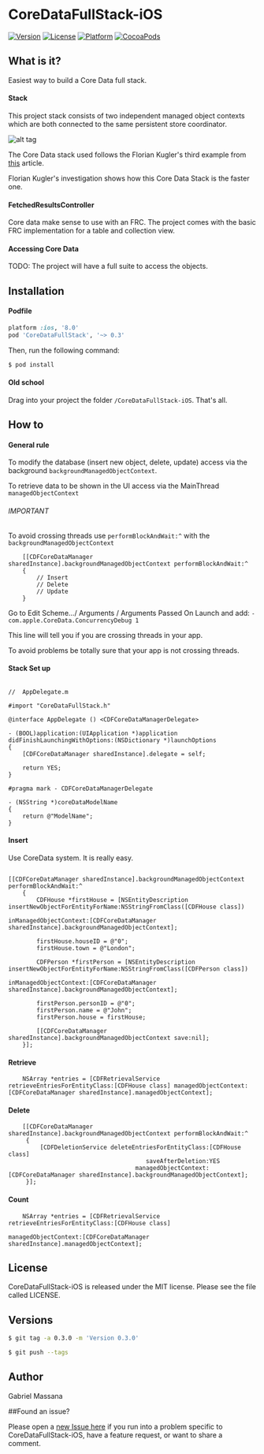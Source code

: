 # CoreDataFullStack-iOS

[![Version](https://img.shields.io/cocoapods/v/CoreDataFullStack.svg?style=flat-square)](http://cocoapods.org/pods/CoreDataFullStack)
[![License](https://img.shields.io/cocoapods/l/CoreDataFullStack.svg?style=flat-square)](http://cocoapods.org/pods/CoreDataFullStack)
[![Platform](https://img.shields.io/cocoapods/p/CoreDataFullStack.svg?style=flat-square)](http://cocoapods.org/pods/CoreDataFullStack)
[![CocoaPods](https://img.shields.io/cocoapods/metrics/doc-percent/CoreDataFullStack.svg?style=flat-square)](http://cocoapods.org/pods/CoreDataFullStack)

##   What is it?

Easiest way to build a Core Data full stack.

#### Stack

This project stack consists of two independent managed object contexts which are both connected to the same persistent store coordinator.  

![alt tag](http://floriankugler.com/images/cd-stack-3-d53fc6f6.png)

The Core Data stack used follows the Florian Kugler's third example from [this](http://floriankugler.com/2013/04/29/concurrent-core-data-stack-performance-shootout/) article.

Florian Kugler's investigation shows how this Core Data Stack is the faster one.


#### FetchedResultsController

Core data make sense to use with an FRC. The project comes with the basic FRC implementation for a table and collection view.

#### Accessing Core Data

TODO: The project will have a full suite to access the objects.

## Installation

#### Podfile

```ruby
platform :ios, '8.0'
pod 'CoreDataFullStack', '~> 0.3'
```

Then, run the following command:

```bash
$ pod install
```

#### Old school

Drag into your project the folder `/CoreDataFullStack-iOS`. That's all.

## How to

#### General rule

To modify the database (insert new object, delete, update) access via the background ```backgroundManagedObjectContext```.

To retrieve data to be shown in the UI access via the MainThread ```managedObjectContext```

###### IMPORTANT

To avoid crossing threads use ```performBlockAndWait:^``` with the ```backgroundManagedObjectContext```

```objc
	[[CDFCoreDataManager sharedInstance].backgroundManagedObjectContext performBlockAndWait:^
    {
    	// Insert
    	// Delete
    	// Update
    }
```

Go to Edit Scheme.../ Arguments / Arguments Passed On Launch and add: ```-com.apple.CoreData.ConcurrencyDebug 1```

This line will tell you if you are crossing threads in your app.

To avoid problems be totally sure that your app is not crossing threads.

#### Stack Set up

```objc

//  AppDelegate.m

#import "CoreDataFullStack.h"

@interface AppDelegate () <CDFCoreDataManagerDelegate>

- (BOOL)application:(UIApplication *)application didFinishLaunchingWithOptions:(NSDictionary *)launchOptions
{
    [CDFCoreDataManager sharedInstance].delegate = self;
    
    return YES;
}

#pragma mark - CDFCoreDataManagerDelegate

- (NSString *)coreDataModelName
{
    return @"ModelName";
}

```

#### Insert

Use CoreData system. It is really easy.

```objc

[[CDFCoreDataManager sharedInstance].backgroundManagedObjectContext performBlockAndWait:^
    {
        CDFHouse *firstHouse = [NSEntityDescription insertNewObjectForEntityForName:NSStringFromClass([CDFHouse class])
                                                           inManagedObjectContext:[CDFCoreDataManager sharedInstance].backgroundManagedObjectContext];
        
        firstHouse.houseID = @"0";
        firstHouse.town = @"London";
        
        CDFPerson *firstPerson = [NSEntityDescription insertNewObjectForEntityForName:NSStringFromClass([CDFPerson class])
                                                             inManagedObjectContext:[CDFCoreDataManager sharedInstance].backgroundManagedObjectContext];
        
        firstPerson.personID = @"0";
        firstPerson.name = @"John";
        firstPerson.house = firstHouse;

        [[CDFCoreDataManager sharedInstance].backgroundManagedObjectContext save:nil];
    }];

```

#### Retrieve

```objc
    NSArray *entries = [CDFRetrievalService retrieveEntriesForEntityClass:[CDFHouse class] managedObjectContext:[CDFCoreDataManager sharedInstance].managedObjectContext];
```

#### Delete
```objc
    [[CDFCoreDataManager sharedInstance].backgroundManagedObjectContext performBlockAndWait:^
     {
         [CDFDeletionService deleteEntriesForEntityClass:[CDFHouse class]
                                       saveAfterDeletion:YES
                                    managedObjectContext:[CDFCoreDataManager sharedInstance].backgroundManagedObjectContext];
     }];
```

#### Count
```objc
	NSArray *entries = [CDFRetrievalService retrieveEntriesForEntityClass:[CDFHouse class]
                                                     	 managedObjectContext:[CDFCoreDataManager sharedInstance].managedObjectContext];
```
## License

CoreDataFullStack-iOS is released under the MIT license. Please see the file called LICENSE.

## Versions

```bash
$ git tag -a 0.3.0 -m 'Version 0.3.0'

$ git push --tags
```

## Author

Gabriel Massana

##Found an issue?

Please open a [new Issue here](https://github.com/GabrielMassana/CoreDataFullStack-iOS/issues/new) if you run into a problem specific to CoreDataFullStack-iOS, have a feature request, or want to share a comment.



